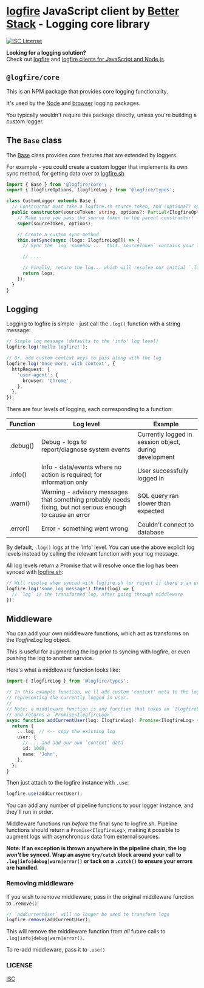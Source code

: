# [logfire](https://logfire.sh) JavaScript client by [Better Stack](https://logfire.sh) - Logging core library

[![ISC License](https://img.shields.io/badge/license-ISC-ff69b4.svg)](LICENSE.md)

**Looking for a logging solution?**  
Check out [logfire](https://logfire.sh) and [logfire clients for JavaScript and Node.js](https://logfire.shdocs/logs/javascript/).

## `@logfire/core`

This is an NPM package that provides core logging functionality.

It's used by the [Node](https://github.com/logfire/logfire-js/tree/master/packages/node) and [browser](https://github.com/logfire/logfire-js/tree/master/packages/browser) logging packages.

You typically wouldn't require this package directly, unless you're building a custom logger.

## The `Base` class

The [Base](src/base.ts) class provides core features that are extended by loggers.

For example - you could create a custom logger that implements its own sync method, for getting data over to [logfire.sh](https://logfire.sh)

```typescript
import { Base } from '@logfire/core';
import { IlogfireOptions, IlogfireLog } from '@logfire/types';

class CustomLogger extends Base {
  // Constructor must take a logfire.sh source token, and (optional) options
  public constructor(sourceToken: string, options?: Partial<IlogfireOptions>) {
    // Make sure you pass the source token to the parent constructor!
    super(sourceToken, options);

    // Create a custom sync method
    this.setSync(async (logs: IlogfireLog[]) => {
      // Sync the `log` somehow ... `this._sourceToken` contains your logfire source token

      // ....

      // Finally, return the log... which will resolve our initial `.log()` call
      return logs;
    });
  }
}
```

## Logging

Logging to logfire is simple - just call the `.log()` function with a string message:

```typescript
// Simple log message (defaults to the 'info' log level)
logfire.log('Hello logfire!');

// Or, add custom context keys to pass along with the log
logfire.log('Once more, with context', {
  httpRequest: {
    'user-agent': {
      browser: 'Chrome',
    },
  },
});
```

There are four levels of logging, each corresponding to a function:

| Function | Log level                                                                                                  | Example                                                |
| -------- | ---------------------------------------------------------------------------------------------------------- | ------------------------------------------------------ |
| .debug() | Debug - logs to report/diagnose system events                                                              | Currently logged in session object, during development |
| .info()  | Info - data/events where no action is required; for information only                                       | User successfully logged in                            |
| .warn()  | Warning - advisory messages that something probably needs fixing, but not serious enough to cause an error | SQL query ran slower than expected                     |
| .error() | Error - something went wrong                                                                               | Couldn't connect to database                           |

By default, `.log()` logs at the 'info' level. You can use the above explicit log levels instead by calling the relevant function with your log message.

All log levels return a Promise that will resolve once the log has been synced with [logfire.sh](https://logfire.sh):

```typescript
// Will resolve when synced with logfire.sh (or reject if there's an error)
logfire.log('some log message').then((log) => {
  // `log` is the transformed log, after going through middleware
});
```

## Middleware

You can add your own middleware functions, which act as transforms on the _IlogfireLog_ log object.

This is useful for augmenting the log prior to syncing with logfire, or even pushing the log to another service.

Here's what a middleware function looks like:

```typescript
import { IlogfireLog } from '@logfire/types';

// In this example function, we'll add custom 'context' meta to the log
// representing the currently logged in user.
//
// Note: a middleware function is any function that takes an `IlogfireLog`
// and returns a `Promise<IlogfireLog>`
async function addCurrentUser(log: IlogfireLog): Promise<IlogfireLog> {
  return {
    ...log, // <-- copy the existing log
    user: {
      // ... and add our own `context` data
      id: 1000,
      name: 'John',
    },
  };
}
```

Then just attach to the logfire instance with `.use`:

```typescript
logfire.use(addCurrentUser);
```

You can add any number of pipeline functions to your logger instance, and they'll run in order.

Middleware functions run _before_ the final sync to logfire.sh. Pipeline functions should return a `Promise<IlogfireLog>`, making it possible to augment logs with asynchronous data from external sources.

**Note: If an exception is thrown anywhere in the pipeline chain, the log _won't_ be synced. Wrap an async `try/catch` block around your call to `.log|info|debug|warn|error()` or tack on a `.catch()` to ensure your errors are handled.**

### Removing middleware

If you wish to remove middleware, pass in the original middleware function to `.remove()`:

```typescript
// `addCurrentUser` will no longer be used to transform logs
logfire.remove(addCurrentUser);
```

This will remove the middleware function from _all_ future calls to `.log|info|debug|warn|error()`.

To re-add middleware, pass it to `.use()`

### LICENSE

[ISC](LICENSE.md)
